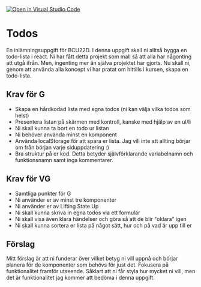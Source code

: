 [![Open in Visual Studio Code](https://classroom.github.com/assets/open-in-vscode-c66648af7eb3fe8bc4f294546bfd86ef473780cde1dea487d3c4ff354943c9ae.svg)](https://classroom.github.com/online_ide?assignment_repo_id=10603100&assignment_repo_type=AssignmentRepo)
# Todos

En inlämningsuppgift för BCU22D. I denna uppgift skall ni alltså bygga en todo-lista i react. Ni har fått detta projekt som mall så att alla har någonting att utgå ifrån. Men, ingenting mer än själva projektet har gjorts. Nu skall ni, genom att använda alla koncept vi har pratat om hittills i kursen, skapa en todo-lista.

## Krav för G

- Skapa en hårdkodad lista med egna todos (ni kan välja vilka todos som helst)
- Presentera listan på skärmen med kontroll, kanske med hjälp av en ul/li
- Ni skall kunna ta bort en todo ur listan
- Ni behöver använda minst en komponent
- Använda localStorage för att spara er lista. Jag vill inte att allting börjar om från början varje siduppdatering :)
- Bra struktur på er kod. Detta betyder självförklarande variabelnamn och funktionsnamn samt inga kommentarer.

## Krav för VG

- Samtliga punkter för G
- Ni använder er av minst tre komponenter
- Ni använder er av Lifting State Up
- Ni skall kunna skriva in egna todos via ett formulär
- Ni skall visa även klara händelser och göra så att de blir "oklara" igen
- Ni skall kunna sortera er lista på något sätt, hur och på vad är upp till er

## Förslag

Mitt förslag är att ni funderar över vilket betyg ni vill uppnå och börjar planera för de komponenter som behövs för just det. Fokusera på funktionalitet framför utseende. Såklart att ni får styla hur mycket ni vill, men det är funktionalitet jag kommer att bedöma i denna uppgift. 
